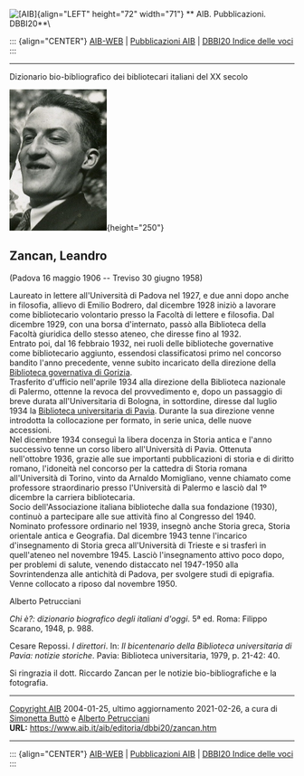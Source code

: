 ![\[AIB\]](/aib/wi/aibv72.gif){align="LEFT" height="72" width="71"}
** AIB. Pubblicazioni. DBBI20**\

::: {align="CENTER"}
[AIB-WEB](/) \| [Pubblicazioni AIB](/pubblicazioni/) \| [DBBI20 Indice
delle voci](dbbi20.htm)
:::

------------------------------------------------------------------------

Dizionario bio-bibliografico dei bibliotecari italiani del XX secolo

![\[Ritratto\]](zancan.jpg){height="250"}

## Zancan, Leandro

(Padova 16 maggio 1906 -- Treviso 30 giugno 1958)

Laureato in lettere all\'Università di Padova nel 1927, e due anni dopo
anche in filosofia, allievo di Emilio Bodrero, dal dicembre 1928 iniziò
a lavorare come bibliotecario volontario presso la Facoltà di lettere e
filosofia. Dal dicembre 1929, con una borsa d\'internato, passò alla
Biblioteca della Facoltà giuridica dello stesso ateneo, che diresse fino
al 1932.\
Entrato poi, dal 16 febbraio 1932, nei ruoli delle biblioteche
governative come bibliotecario aggiunto, essendosi classificatosi primo
nel concorso bandito l\'anno precedente, venne subito incaricato della
direzione della [Biblioteca governativa di
Gorizia](/aib/stor/teche/go-sta.htm).\
Trasferito d\'ufficio nell\'aprile 1934 alla direzione della Biblioteca
nazionale di Palermo, ottenne la revoca del provvedimento e, dopo un
passaggio di breve durata all\'Universitaria di Bologna, in sottordine,
diresse dal luglio 1934 la [Biblioteca universitaria di
Pavia](/aib/stor/teche/pv-uni.htm). Durante la sua direzione venne
introdotta la collocazione per formato, in serie unica, delle nuove
accessioni.\
Nel dicembre 1934 conseguì la libera docenza in Storia antica e l\'anno
successivo tenne un corso libero all\'Università di Pavia. Ottenuta
nell\'ottobre 1936, grazie alle sue importanti pubblicazioni di storia e
di diritto romano, l\'idoneità nel concorso per la cattedra di Storia
romana all\'Università di Torino, vinto da Arnaldo Momigliano, venne
chiamato come professore straordinario presso l\'Università di Palermo e
lasciò dal 1º dicembre la carriera bibliotecaria.\
Socio dell\'Associazione italiana biblioteche dalla sua fondazione
(1930), continuò a partecipare alle sue attività fino al Congresso del
1940.\
Nominato professore ordinario nel 1939, insegnò anche Storia greca,
Storia orientale antica e Geografia. Dal dicembre 1943 tenne l\'incarico
d\'insegnamento di Storia greca all\'Università di Trieste e si trasferì
in quell\'ateneo nel novembre 1945. Lasciò l\'insegnamento attivo poco
dopo, per problemi di salute, venendo distaccato nel 1947-1950 alla
Sovrintendenza alle antichità di Padova, per svolgere studi di
epigrafia. Venne collocato a riposo dal novembre 1950.

Alberto Petrucciani

*Chi è?: dizionario biografico degli italiani d\'oggi*. 5ª ed. Roma:
Filippo Scarano, 1948, p. 988.

Cesare Repossi. *I direttori*. In: *Il bicentenario della Biblioteca
universitaria di Pavia: notizie storiche*. Pavia: Biblioteca
universitaria, 1979, p. 21-42: 40.

Si ringrazia il dott. Riccardo Zancan per le notizie bio-bibliografiche
e la fotografia.

------------------------------------------------------------------------

[Copyright AIB](/su-questo-sito/dichiarazione-di-copyright-aib-web/)
2004-01-25, ultimo aggiornamento 2021-02-26, a cura di [Simonetta
Buttò](/aib/redazione3.htm) e [Alberto
Petrucciani](/su-questo-sito/redazione-aib-web/)\
**URL:** https://www.aib.it/aib/editoria/dbbi20/zancan.htm

------------------------------------------------------------------------

::: {align="CENTER"}
[AIB-WEB](/) \| [Pubblicazioni AIB](/pubblicazioni/) \| [DBBI20 Indice
delle voci](dbbi20.htm)
:::
